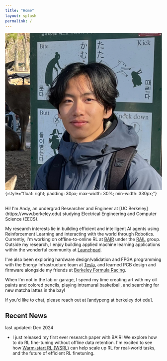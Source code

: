 ```yaml
---
title: "Home"
layout: splash
permalink: /
---
```


![Andy Peng](./images/andyprofile.jpg)
{:style="float: right; padding: 30px; max-width: 30%; min-width: 330px;"}

<br/>
Hi! I'm Andy, an undergrad Researcher and Engineer at [UC Berkeley](https://www.berkeley.edu) studying Electrical Engineering and Computer Science (EECS). 

My research interests lie in building efficient and intelligent AI agents using Reinforcement Learning and interacting with the world through Robotics.
Currently, I'm working on offline-to-online RL at [BAIR](https://bair.berkeley.edu) under the [RAIL](https://rail.eecs.berkeley.edu) group. Outside my research, I enjoy building applied machine learning applications within the wonderful community at [Launchpad](https://launchpad.studentorg.berkeley.edu).

I've also been exploring hardware design/validation and FPGA programming with the Energy Infrastructure team at [Tesla](https://www.tesla.com), and learned PCB design and firmware alongside my friends at [Berkeley Formula Racing](https://fsae.studentorg.berkeley.edu).

When I'm not in the lab or garage, I spend my time creating art with my oil paints and colored pencils, playing intramural basketball, and searching for new matcha lattes in the bay!

If you'd like to chat, please reach out at [andypeng at berkeley dot edu].

## Recent News
last updated: Dec 2024
- I just released my first ever research paper with BAIR! We explore how to do RL fine-tuning without offline data retention. I'm excited to see how [Warm-start RL (WSRL)](http://arxiv.org/abs/2412.07762) can help scale up RL for real-world tasks, and the future of efficient RL finetuning.
